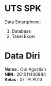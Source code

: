 # UTS SPK
Data Smartphone:
1. Database
2. Tabel Excel

# Data Diri
**Nama** : Obi Agustian<br>
**NIM** : 201011400884<br>
**Kelas** : 07TPLP013<br>
